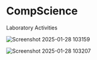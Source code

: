 # CompScience
Laboratory Activities

![Screenshot 2025-01-28 103159](https://github.com/user-attachments/assets/2db42a00-2ae6-4574-9ed6-0a1457eee102)

![Screenshot 2025-01-28 103207](https://github.com/user-attachments/assets/8827d15c-3137-40ec-8d62-290d4ebdb224)
